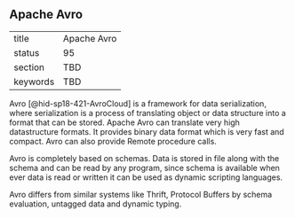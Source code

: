 ## Apache Avro


|          |             |
| -------- | ----------- |
| title    | Apache Avro |
| status   | 95          |
| section  | TBD         |
| keywords | TBD         |




Avro [@hid-sp18-421-AvroCloud] is a framework for data serialization,
where serialization is a process of translating object or data structure
into a format that can be stored. Apache Avro can translate very high
datastructure formats. It provides binary data format which is very fast
and compact. Avro can also provide Remote procedure calls.

Avro is completely based on schemas. Data is stored in file along with
the schema and can be read by any program, since schema is available
when ever data is read or written it can be used as dynamic scripting
languages.

Avro differs from similar systems like Thrift, Protocol Buffers by
schema evaluation, untagged data and dynamic typing.
